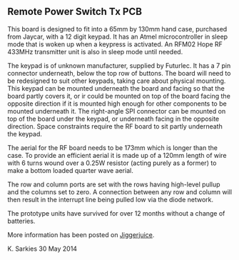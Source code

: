 Remote Power Switch Tx PCB
--------------------------

This board is designed to fit into a 65mm by 130mm hand case, purchased from
Jaycar, with a 12 digit keypad. It has an Atmel microcontroller in sleep mode
that is woken up when a keypress is activated. An RFM02 Hope RF 433MHz
transmitter unit is also in sleep mode until needed.

The keypad is of unknown manufacturer, supplied by Futurlec. It has a 7 pin
connector underneath, below the top row of buttons. The board will 
need to be redesigned to suit other keypads, taking care about physical
mounting. This keypad can be mounted underneath the board and facing so that
the board partly covers it, or ir could be mounted on top of the board facing
the opposite direction if it is mounted high enough for other components to be
mounted underneath it. The right-angle SPI connector can be mounted on top of
the board under the keypad, or underneath facing in the opposite direction.
Space constraints require the RF board to sit partly underneath the keypad.

The aerial for the RF board needs to be 173mm which is longer than the case. To
provide an efficient aerial it is made up of a 120mm length of wire with 6
turns wound over a 0.25W resistor (acting purely as a former) to make a bottom
loaded quarter wave aerial.

The row and column ports are set with the rows having high-level pullup and the
columns set to zero. A connection between any row and column will then result
in the interrupt line being pulled low via the diode network.

The prototype units have survived for over 12 months without a change of
batteries.

More information has been posted on [Jiggerjuice](www.jiggerjuice.info/electronics/projects/remotecontrol/remote-control-switch.html).

K. Sarkies
30 May 2014
